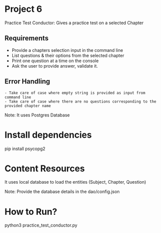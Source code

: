 # Project 6

Practice Test Conductor: Gives a practice test on a selected Chapter

## Requirements
* Provide a chapters selection input in the command line
* List questions & their options from the selected chapter
* Print one question at a time on the console 
* Ask the user to provide answer, validate it.

## Error Handling
    - Take care of case where empty string is provided as input from command line
    - Take care of case where there are no questions corresponding to the provided chapter name

Note: It uses Postgres Database

# Install dependencies
pip install psycopg2

# Content Resources
It uses local database to load the entities (Subject, Chapter, Question)

Note: Provide the database details in the dao/config.json

# How to Run?
python3 practice_test_conductor.py
